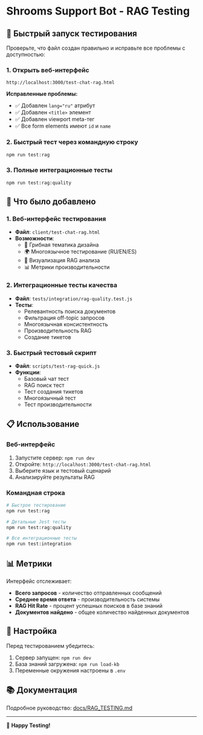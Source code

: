 # Shrooms Support Bot - RAG Testing

## 🚀 Быстрый запуск тестирования

Проверьте, что файл создан правильно и исправьте все проблемы с доступностью:

### 1. Открыть веб-интерфейс
```
http://localhost:3000/test-chat-rag.html
```

**Исправленные проблемы:**
- ✅ Добавлен `lang="ru"` атрибут
- ✅ Добавлен `<title>` элемент
- ✅ Добавлен viewport meta-тег
- ✅ Все form elements имеют `id` и `name`

### 2. Быстрый тест через командную строку
```bash
npm run test:rag
```

### 3. Полные интеграционные тесты
```bash
npm run test:rag:quality
```

## 🧪 Что было добавлено

### 1. Веб-интерфейс тестирования
- **Файл**: `client/test-chat-rag.html`
- **Возможности**: 
  - 🍄 Грибная тематика дизайна
  - 🌍 Многоязычное тестирование (RU/EN/ES)
  - 🧠 Визуализация RAG анализа
  - 📊 Метрики производительности

### 2. Интеграционные тесты качества
- **Файл**: `tests/integration/rag-quality.test.js`
- **Тесты**:
  - Релевантность поиска документов
  - Фильтрация off-topic запросов
  - Многоязычная консистентность
  - Производительность RAG
  - Создание тикетов

### 3. Быстрый тестовый скрипт
- **Файл**: `scripts/test-rag-quick.js`
- **Функции**:
  - Базовый чат тест
  - RAG поиск тест
  - Тест создания тикетов
  - Многоязычный тест
  - Тест производительности

## 📋 Использование

### Веб-интерфейс
1. Запустите сервер: `npm run dev`
2. Откройте: `http://localhost:3000/test-chat-rag.html`
3. Выберите язык и тестовый сценарий
4. Анализируйте результаты RAG

### Командная строка
```bash
# Быстрое тестирование
npm run test:rag

# Детальные Jest тесты
npm run test:rag:quality

# Все интеграционные тесты
npm run test:integration
```

## 📊 Метрики

Интерфейс отслеживает:
- **Всего запросов** - количество отправленных сообщений
- **Среднее время ответа** - производительность системы
- **RAG Hit Rate** - процент успешных поисков в базе знаний
- **Документов найдено** - общее количество найденных документов

## 🔧 Настройка

Перед тестированием убедитесь:
1. Сервер запущен: `npm run dev`
2. База знаний загружена: `npm run load-kb`
3. Переменные окружения настроены в `.env`

## 📚 Документация

Подробное руководство: [docs/RAG_TESTING.md](docs/RAG_TESTING.md)

---
🍄 **Happy Testing!**